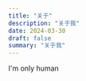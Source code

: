 ```yaml
---
title: "关于"
description: "关于我"
date: 2024-03-30
draft: false
summary: "关于我"
---
```


I'm only human

